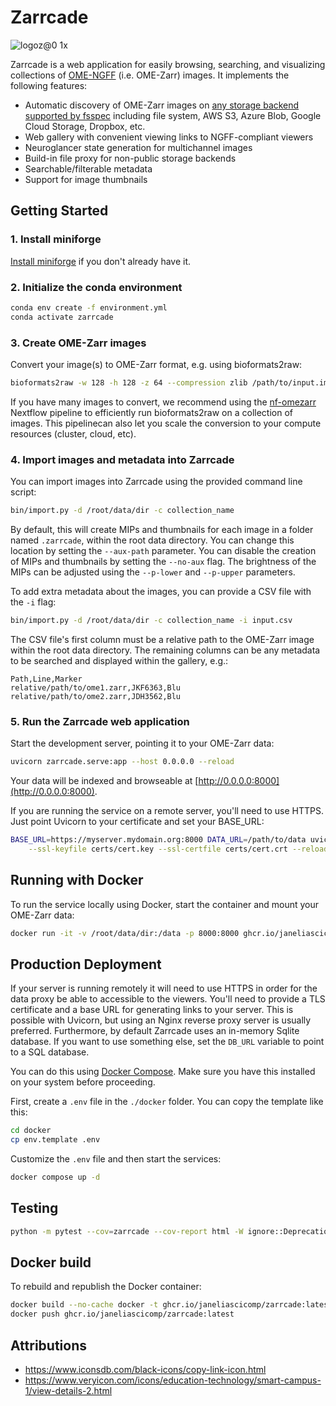 # Zarrcade 

![logoz@0 1x](https://github.com/user-attachments/assets/21e45ddf-f53b-4391-9014-e1cad0243e7e)

Zarrcade is a web application for easily browsing, searching, and visualizing collections of [OME-NGFF](https://github.com/ome/ngff) (i.e. OME-Zarr) images. It implements the following features:

* Automatic discovery of OME-Zarr images on [any storage backend supported by fsspec](https://filesystem-spec.readthedocs.io/en/latest/api.html#other-known-implementations) including file system, AWS S3, Azure Blob, Google Cloud Storage, Dropbox, etc.
* Web gallery with convenient viewing links to NGFF-compliant viewers
* Neuroglancer state generation for multichannel images
* Build-in file proxy for non-public storage backends
* Searchable/filterable metadata
* Support for image thumbnails


## Getting Started

### 1. Install miniforge

[Install miniforge](https://docs.conda.io/en/latest/miniforge.html) if you don't already have it.

### 2. Initialize the conda environment

```bash
conda env create -f environment.yml
conda activate zarrcade
```

### 3. Create OME-Zarr images

Convert your image(s) to OME-Zarr format, e.g. using bioformats2raw:

```bash
bioformats2raw -w 128 -h 128 -z 64 --compression zlib /path/to/input.image /path/to/output.zarr
```

If you have many images to convert, we recommend using the [nf-omezarr](https://github.com/JaneliaSciComp/nf-omezarr) Nextflow pipeline to efficiently run bioformats2raw on a collection of images. This pipelinecan also let you scale the conversion to your compute resources (cluster, cloud, etc).

### 4. Import images and metadata into Zarrcade

You can import images into Zarrcade using the provided command line script:

```bash
bin/import.py -d /root/data/dir -c collection_name
```

By default, this will create MIPs and thumbnails for each image in a folder named `.zarrcade`, within the root data directory. You can change this location by setting the `--aux-path` parameter. You can disable the creation of MIPs and thumbnails by setting the `--no-aux` flag. The brightness of the MIPs can be adjusted using the `--p-lower` and `--p-upper` parameters.

To add extra metadata about the images, you can provide a CSV file with the `-i` flag:

```bash
bin/import.py -d /root/data/dir -c collection_name -i input.csv
```

The CSV file's first column must be a relative path to the OME-Zarr image within the root data directory. The remaining columns can be any metadata to be searched and displayed within the gallery, e.g.:

```csv
Path,Line,Marker
relative/path/to/ome1.zarr,JKF6363,Blu
relative/path/to/ome2.zarr,JDH3562,Blu
```

### 5. Run the Zarrcade web application

Start the development server, pointing it to your OME-Zarr data:

```bash
uvicorn zarrcade.serve:app --host 0.0.0.0 --reload
```

Your data will be indexed and browseable at [http://0.0.0.0:8000](http://0.0.0.0:8000).

If you are running the service on a remote server, you'll need to use HTTPS. Just point Uvicorn to your certificate and set your BASE_URL:

```bash
BASE_URL=https://myserver.mydomain.org:8000 DATA_URL=/path/to/data uvicorn zarrcade.serve:app --host 0.0.0.0 \
    --ssl-keyfile certs/cert.key --ssl-certfile certs/cert.crt --reload 
```

## Running with Docker

To run the service locally using Docker, start the container and mount your OME-Zarr data:

```bash
docker run -it -v /root/data/dir:/data -p 8000:8000 ghcr.io/janeliascicomp/zarrcade
```

## Production Deployment

If your server is running remotely it will need to use HTTPS in order for the data proxy be able to accessible to the viewers. You'll need to provide a TLS certificate and a base URL for generating links to your server. This is possible with Uvicorn, but using an Nginx reverse proxy server is usually preferred. Furthermore, by default Zarrcade uses an in-memory Sqlite database. If you want to use something else, set the `DB_URL` variable to point to a SQL database.

You can do this using [Docker Compose](https://docs.docker.com/compose/). Make sure you have this installed on your system before proceeding.

First, create a `.env` file in the `./docker` folder. You can copy the template like this:

```bash
cd docker
cp env.template .env
```

Customize the `.env` file and then start the services:

```bash
docker compose up -d
```

## Testing

```bash
python -m pytest --cov=zarrcade --cov-report html -W ignore::DeprecationWarning
```

## Docker build

To rebuild and republish the Docker container:

```bash
docker build --no-cache docker -t ghcr.io/janeliascicomp/zarrcade:latest
docker push ghcr.io/janeliascicomp/zarrcade:latest
```

## Attributions

* <https://www.iconsdb.com/black-icons/copy-link-icon.html>
* <https://www.veryicon.com/icons/education-technology/smart-campus-1/view-details-2.html>
